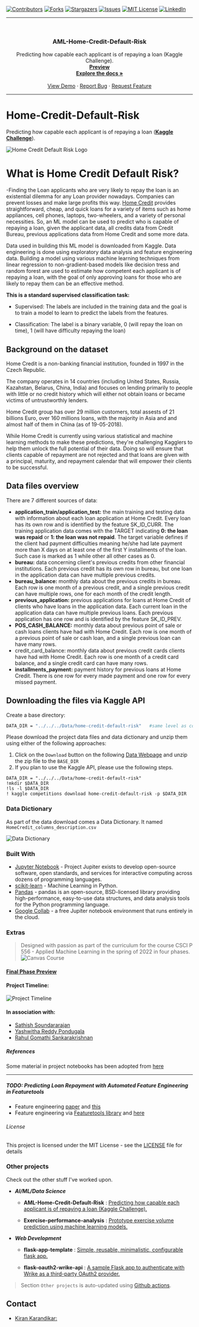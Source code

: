 <div id="top"></div>

[![Contributors][contributors-shield]][contributors-url]
[![Forks][forks-shield]][forks-url]
[![Stargazers][stars-shield]][stars-url]
[![Issues][issues-shield]][issues-url]
[![MIT License][license-shield]][license-url]
[![LinkedIn][linkedin-shield]][linkedin-url]

[contributors-shield]: https://img.shields.io/github/contributors/kiran-karandikar/AML-Home-Credit-Default-Risk?style=for-the-badge

[contributors-url]: https://github.com/Kiran-Karandikar/AML-Home-Credit-Default-Risk/graphs/contributors

[forks-shield]: https://img.shields.io/github/forks/Kiran-Karandikar/AML-Home-Credit-Default-Risk?style=for-the-badge

[forks-url]: https://github.com/Kiran-Karandikar/AML-Home-Credit-Default-Risk/network

[stars-shield]: https://img.shields.io/github/stars/Kiran-Karandikar/AML-Home-Credit-Default-Risk?style=for-the-badge

[stars-url]: https://github.com/Kiran-Karandikar/AML-Home-Credit-Default-Risk/stargazers

[issues-shield]: https://img.shields.io/github/issues/Kiran-Karandikar/AML-Home-Credit-Default-Risk?style=for-the-badge

[issues-url]: https://github.com/Kiran-Karandikar/AML-Home-Credit-Default-Risk/issues

[license-shield]: https://img.shields.io/github/license/Kiran-Karandikar/AML-Home-Credit-Default-Risk?style=for-the-badge

[license-url]: https://github.com/Kiran-Karandikar/AML-Home-Credit-Default-Risk/blob/master/LICENSE

[linkedin-shield]: https://img.shields.io/badge/-LinkedIn-black.svg?style=for-the-badge&logo=linkedin&colorB=555

[linkedin-url]: https://linkedin.com/in/kiran-karandikar

---------


<!-- PROJECT LOGO -->
<br />
<div align="center">
<h3 align="center">AML-Home-Credit-Default-Risk</h3>
  <p align="center">
    Predicting how capable each applicant is of repaying a loan (Kaggle Challenge).    
    <br />    
    <a href="https://kiran-karandikar.github.io/AML-Home-Credit-Default-Risk"><strong>Preview</strong></a>
    <br />
    <a href="https://github.com/kiran-karandikar/AML-Home-Credit-Default-Risk"><strong>Explore the docs »</strong></a>
    <br />
    <br />
    <a href="https://github.com/kiran-karandikar/AML-Home-Credit-Default-Risk">View Demo</a>
    ·
    <a href="https://github.com/kiran-karandikar/AML-Home-Credit-Default-Risk/issues">Report Bug</a>
    ·
    <a href="https://github.com/kiran-karandikar/AML-Home-Credit-Default-Risk/issues">Request Feature</a>
  </p>
</div>

<!-- BADGES.MD Finish -->
<!-- BADGES.MD Finish -->

---


# Home-Credit-Default-Risk

Predicting how capable each applicant is of repaying a loan (**[Kaggle Challenge](https://www.kaggle.com/c/home-credit-default-risk)**).

![Home Credit Default Risk Logo](assets/about-us-home-credit.jpg)

# What is Home Credit Default Risk?

-Finding the Loan applicants who are very likely to repay the loan is an existential dilemma for any
Loan provider nowadays. Companies can prevent losses and make large profits this way. [Home
Credit](https://homecredit.ph/) provides straightforward, cheap, and quick loans for a variety of items such as home
appliances, cell phones, laptops, two-wheelers, and a variety of personal necessities. So, an ML
model can be used to predict who is capable of repaying a loan, given the applicant data, all
credits data from Credit Bureau, previous applications data from Home Credit and some more
data.

Data used in building this ML model is downloaded from Kaggle. Data engineering is done
using exploratory data analysis and feature engineering data. Building a model using various
machine learning techniques from linear regression to non-gradient-based models like decision
tress and random forest are used to estimate how competent each applicant is of repaying a
loan, with the goal of only approving loans for those who are likely to repay them can be an
effective method.

__This is a standard supervised classification task:__

+ Supervised: The labels are included in the training data and the goal is to train a model to learn to predict the labels from the features.

+ Classification: The label is a binary variable, 0 (will repay the loan on time), 1 (will have difficulty repaying the loan)

## Background on the dataset
Home Credit is a non-banking financial institution, founded in 1997 in the Czech Republic.

The company operates in 14 countries (including United States, Russia, Kazahstan, Belarus, China, India) and focuses on lending primarily to people with little or no credit history which will either not obtain loans or became victims of untrustworthly lenders.

Home Credit group has over 29 million customers, total assests of 21 billions Euro, over 160 millions loans, with the majority in Asia and and almost half of them in China (as of 19-05-2018).

While Home Credit is currently using various statistical and machine learning methods to make these predictions, they're challenging Kagglers to help them unlock the full potential of their data. Doing so will ensure that clients capable of repayment are not rejected and that loans are given with a principal, maturity, and repayment calendar that will empower their clients to be successful.

## Data files overview
There are 7 different sources of data:

* __application_train/application_test:__ the main training and testing data with information about each loan application at Home Credit. Every loan has its own row and is identified by the feature SK_ID_CURR. The training application data comes with the TARGET indicating __0: the loan was repaid__ or __1: the loan was not repaid__. The target variable defines if the client had payment difficulties meaning he/she had late payment more than X days on at least one of the first Y installments of the loan. Such case is marked as 1 while other all other cases as 0.
* __bureau:__ data concerning client's previous credits from other financial institutions. Each previous credit has its own row in bureau, but one loan in the application data can have multiple previous credits.
* __bureau_balance:__ monthly data about the previous credits in bureau. Each row is one month of a previous credit, and a single previous credit can have multiple rows, one for each month of the credit length.
* __previous_application:__ previous applications for loans at Home Credit of clients who have loans in the application data. Each current loan in the application data can have multiple previous loans. Each previous application has one row and is identified by the feature SK_ID_PREV.
* __POS_CASH_BALANCE:__ monthly data about previous point of sale or cash loans clients have had with Home Credit. Each row is one month of a previous point of sale or cash loan, and a single previous loan can have many rows.
* credit_card_balance: monthly data about previous credit cards clients have had with Home Credit. Each row is one month of a credit card balance, and a single credit card can have many rows.
* __installments_payment:__ payment history for previous loans at Home Credit. There is one row for every made payment and one row for every missed payment.

## Downloading the files via Kaggle API

Create a base directory:

```bash
DATA_DIR = "../../../Data/home-credit-default-risk"   #same level as course repo in the data directory
```

Please download the project data files and data dictionary and unzip them using either of the following approaches:

1. Click on the `Download` button on the following [Data Webpage](https://www.kaggle.com/c/home-credit-default-risk/data) and unzip the  zip file to the `BASE_DIR`
2. If you plan to use the Kaggle API, please use the following steps.

```shell
DATA_DIR = "../../../Data/home-credit-default-risk"   
!mkdir $DATA_DIR
!ls -l $DATA_DIR
! kaggle competitions download home-credit-default-risk -p $DATA_DIR
```

### Data Dictionary

As part of the data download comes a  Data Dictionary. It named `HomeCredit_columns_description.csv`

![Data Dictionary](assets/home_credit.png)


### Built With

* [Jupyter Notebook](http://jupyter.org/) - Project Jupiter exists to develop open-source software, open standards, and services for interactive computing across dozens of programming languages.
* [scikit-learn](http://scikit-learn.org/stable/) - Machine Learning in Python.
* [Pandas](https://pandas.pydata.org/) - pandas is an open-source, BSD-licensed library providing high-performance, easy-to-use data structures, and data analysis tools for the Python programming language.
* [Google Collab](https://colab.research.google.com) - a free Jupiter notebook environment that runs entirely in the cloud.

### Extras

> Designed with passion as part of the curriculum for the course CSCI P 556 - Applied Machine Learning in the spring of 2022 in four phases.
![Canvas Course](assets/MachineLearningHeader.jpg)

#### [Final Phase Preview](https://kiran-karandikar.github.io/AML-Home-Credit-Default-Risk/)

#### Project Timeline:

![Project Timeline](assets/project-timeline.png)
 
#### In association with:

- [Sathish Soundararajan](mailto:satsoun@iu.edu)
- [Yashwitha Reddy Pondugala](mailto:ypondug@iu.edu)
- [Rahul Gomathi Sankarakrishnan](mailto:rgomathi@iu.edu)

#####  References

Some material in project notebooks has been adopted
from [here](https://www.kaggle.com/willkoehrsen/start-here-a-gentle-introduction/notebook)

---


##### TODO: Predicting Loan Repayment with Automated Feature Engineering in Featuretools

* Feature engineering  [paper](https://dai.lids.mit.edu/wp-content/uploads/2017/10/DSAA_DSM_2015.pdf) and [this](https://www.analyticsvidhya.com/blog/2017/08/catboost-automated-categorical-data/)
* Feature engineering via [Featuretools library](https://github.com/Featuretools/predict-loan-repayment/blob/master/Automated%20Loan%20Repayment.ipynb) and [here](https://www.analyticsvidhya.com/blog/2018/08/guide-automated-feature-engineering-featuretools-python/)

###### License

This project is licensed under the MIT License - see the [LICENSE](LICENSE) file
for details








### Other projects

Check out the other stuff I've worked upon.

- ___AI/ML/Data Science___

  - **AML-Home-Credit-Default-Risk** : [Predicting how capable each applicant is of repaying a loan \(Kaggle Challenge\).](https://github.com/Kiran-Karandikar/AML-Home-Credit-Default-Risk)

  - **Exercise-performance-analysis** : [Prototype exercise volume prediction using machine learning models.](https://github.com/Kiran-Karandikar/Exercise-performance-analysis)

- ___Web Development___

  - **flask-app-template** : [Simple, reusable, minimalistic, configurable flask app.](https://github.com/Kiran-Karandikar/flask-app-template)

  - **flask-oauth2-wrike-api** : [A sample Flask app to authenticate with Wrike as a third-party OAuth2 provider.](https://github.com/Kiran-Karandikar/flask-oauth2-wrike-api)

> Section `Other projects` is auto-updated using [Github actions](https://github.com/features/actions). 
<!-- CONTACT -->
## Contact

- [Kiran Karandikar:](mailto:connect.funnel.github@kirankarandikar.com)
